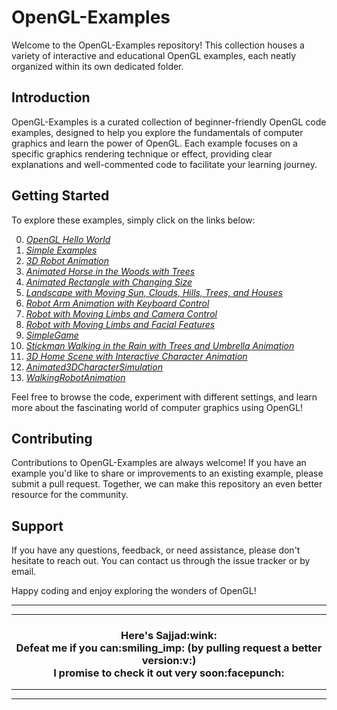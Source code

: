 # OpenGL-Examples

Welcome to the OpenGL-Examples repository! This collection houses a variety of interactive and educational OpenGL examples, each neatly organized within its own dedicated folder.

## Introduction

OpenGL-Examples is a curated collection of beginner-friendly OpenGL code examples, designed to help you explore the fundamentals of computer graphics and learn the power of OpenGL. Each example focuses on a specific graphics rendering technique or effect, providing clear explanations and well-commented code to facilitate your learning journey.

## Getting Started

To explore these examples, simply click on the links below:

0. *<a href= https://github.com/RahmaniSajjad/OpenGL-Examples/tree/main/OpenGL%20Hello%20World.cpp>OpenGL Hello World</a>*
1. *<a href= https://github.com/RahmaniSajjad/OpenGL-Examples/tree/main/examples/1_Simple%20Examples>Simple Examples</a>*
2. *<a href= https://github.com/RahmaniSajjad/OpenGL-Examples/tree/main/examples/2_3D%20Robot%20Animation>3D Robot Animation</a>*
3. *<a href= https://github.com/RahmaniSajjad/OpenGL-Examples/tree/main/examples/2_Animated%20Horse%20in%20the%20Woods%20with%20Trees>Animated Horse in the Woods with Trees</a>*
4. *<a href= https://github.com/RahmaniSajjad/OpenGL-Examples/tree/main/examples/2_Animated%20Rectangle%20with%20Changing%20Size>Animated Rectangle with Changing Size</a>*
5. *<a href= https://github.com/RahmaniSajjad/OpenGL-Examples/tree/main/examples/2_Landscape%20with%20Moving%20Sun,%20Clouds,%20Hills,%20Trees,%20and%20Houses>Landscape with Moving Sun, Clouds, Hills, Trees, and Houses</a>*
6. *<a href= https://github.com/RahmaniSajjad/OpenGL-Examples/tree/main/examples/2_Robot%20Arm%20Animation%20with%20Keyboard%20Control>Robot Arm Animation with Keyboard Control</a>*
7. *<a href= https://github.com/RahmaniSajjad/OpenGL-Examples/tree/main/examples/2_Robot%20with%20Moving%20Limbs%20and%20Camera%20Control>Robot with Moving Limbs and Camera Control</a>*
8. *<a href= https://github.com/RahmaniSajjad/OpenGL-Examples/tree/main/examples/2_Robot%20with%20Moving%20Limbs%20and%20Facial%20Features>Robot with Moving Limbs and Facial Features</a>*
9. *<a href= https://github.com/RahmaniSajjad/OpenGL-Examples/tree/main/examples/2_SimpleGame>SimpleGame</a>*
10. *<a href= https://github.com/RahmaniSajjad/OpenGL-Examples/tree/main/examples/2_Stickman%20Walking%20in%20the%20Rain%20with%20Trees%20and%20Umbrella%20Animation>Stickman Walking in the Rain with Trees and Umbrella Animation</a>*
11. *<a href= https://github.com/RahmaniSajjad/OpenGL-Examples/tree/main/examples/3_3D%20Home%20Scene%20with%20Interactive%20Character%20Animation>3D Home Scene with Interactive Character Animation</a>*
12. *<a href= https://github.com/RahmaniSajjad/OpenGL-Examples/tree/main/examples/3_Animated3DCharacterSimulation>Animated3DCharacterSimulation</a>*
13. *<a href= https://github.com/RahmaniSajjad/OpenGL-Examples/tree/main/examples/3_WalkingRobotAnimation>WalkingRobotAnimation</a>*

Feel free to browse the code, experiment with different settings, and learn more about the fascinating world of computer graphics using OpenGL!

## Contributing

Contributions to OpenGL-Examples are always welcome! If you have an example you'd like to share or improvements to an existing example, please submit a pull request. Together, we can make this repository an even better resource for the community.

## Support

If you have any questions, feedback, or need assistance, please don't hesitate to reach out. You can contact us through the issue tracker or by email.

Happy coding and enjoy exploring the wonders of OpenGL!




---
---
<h3 align=center>
Here's Sajjad:wink:
<br>
Defeat me if you can:smiling_imp: (by pulling request a better version:v:)
<br>
I promise to check it out very soon:facepunch:
</h3>

---
---

